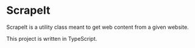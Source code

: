 # ScrapeIt
ScrapeIt is a utility class meant to get web content from a given website.

This project is written in TypeScript.
